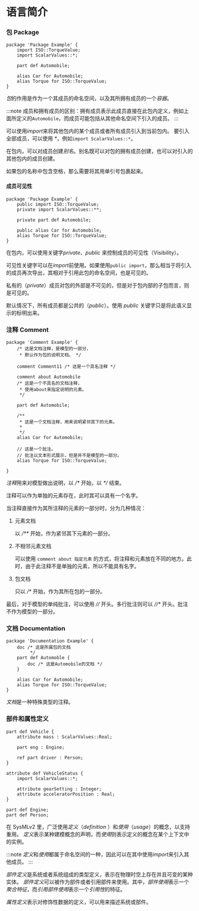 # 语言简介

### 包 Package

```
package 'Package Example' {
    import ISO::TorqueValue;
    import ScalarValues::*;

    part def Automobile;

    alias Car for Automobile;
    alias Torque for ISO::TorqueValue;
}
```

*包*的作用是作为一个其成员的命名空间，以及其所拥有成员的一个*容器*。

:::note
成员和拥有成员的区别：拥有成员表示此成员直接在此包内定义，例如上面所定义的`Automobile`，而成员可能包括从其他命名空间下引入的成员。
:::

可以使用*import*来将其他包内的某个成员或者所有成员引入到当前包内。
要引入全部成员，可以使用 _\*_，例如`import ScalarValues::*`。

在包内，可以对成员创建*别名*。别名既可以对包的拥有成员创建，也可以对引入的其他包内的成员创建。

如果包的名称中包含空格，那么需要将其用单引号包裹起来。

#### 成员可见性

```
package 'Package Example' {
    public import ISO::TorqueValue;
    private import ScalarValues::**;

    private part def Automobile;

    public alias Car for Automobile;
    alias Torque for ISO::TorqueValue;
}
```

在包内，可以使用关键字*private*、_public_ 来控制成员的可见性（Visibility）。

可见性关键字可以在*import*前使用。如果使用`public import`，那么相当于将引入的成员再次导出，其相对于引用此包的命名空间，也是可见的。

私有的（_private_）成员对包的外部是不可见的，但是对于包内部的子包而言，则是可见的。

默认情况下，所有成员都是公共的（_public_）。使用 _public_ 关键字只是将此语义显示的标明出来。

### 注释 Comment

```
package 'Comment Example' {
    /* 这是文档注释，是模型的一部分，
     * 默认作为包的说明文档。 */

    comment Comment11 /* 这是一个具名注释 */

    comment about Automobile
    /* 这是一个不具名的文档注释，
     * 使用about来指定说明的元素。
     */

    part def Automobile;

    /**
     * 这是一个文档注释，用来说明紧邻其下的元素。
     *
     */
    alias Car for Automobile;

    // 这是一个批注。
    // 批注以文本形式展示，但是并不是模型的一部分。
    alias Torque for ISO::TorqueValue;

}

```

*注释*用来对模型做出说明，以 _/\*_ 开始，以 _\*/_ 结束。

注释可以作为单独的元素存在，此时其可以具有一个名字。

当注释直接作为其所注释的元素的一部分时，分为几种情况：

1. 元素文档

   以 _/\*\*_ 开始，作为紧邻其下元素的一部分。

2. 不相邻元素文档

   可以使用 `comment about 指定元素` 的方式，将注释和元素放在不同的地方。此时，由于此注释不是单独的元素，所以不能具有名字。

3. 包文档

   只以 _/\*_ 开始，作为其所在包的一部分。

最后，对于模型的单纯批注，可以使用 _//_ 开头。多行批注则可以 _//\*_ 开头。批注不作为模型的一部分。

### 文档 Documentation

```
package 'Documentation Example' {
    doc /* 这是所属包的文档
         */
    part def Automoble {
        doc /* 这是Automobile的文档 */
    }

    alias Car for Automobile;
    alias Torque for ISO::TorqueValue;
}
```

*文档*是一种特殊类型的注释。

### 部件和属性定义

```
part def Vehicle {
    attribute mass : ScalarValues::Real;

    part eng : Engine;

    ref part driver : Person;
}

attribute def VehicleStatus {
    import ScalarValues::*;

    attribute gearSetting : Integer;
    attribute acceleratorPosition : Real;
}

part def Engine;
part def Person;
```

在 SysMLv2 里，广泛使用*定义*（_definition_ ）和*使用*（_usage_）的概念，以支持重用。
*定义*表示某种建模概念的声明，而*使用*则表示定义的概念在某个上下文中的实例。

:::note
*定义*和*使用*都属于命名空间的一种，因此可以在其中使用*import*来引入其他成员。
:::

*部件定义*是系统或者系统组成的类型定义，表示在物理时空上存在并且可变的某种实体。
*部件定义*可以被作为部件或者引用部件来使用。其中，*部件使用*表示一个*聚合特征*，而*引用部件使用*表示一个*引用性*的特征。

*属性定义*表示对修饰性数据的定义，可以用来描述系统或部件。
